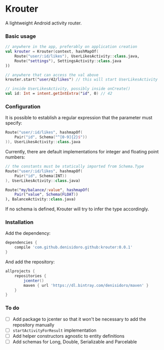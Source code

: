 # Krouter
A lightweight Android activity router.

### Basic usage

```kotlin
// anywhere in the app, preferably on application creation
val krouter = Krouter(context, hashMapOf(
    Route("user/:id/likes"), UserLikesActivity::class.java,
    Route("settings"), SettingsActivity::class.java
))

// anywhere that can access the val above
krouter.start("user/42/likes") // this will start UserLikesActivity

// inside UserLikesActivity, possibly inside onCreate()
val id: Int = intent.getIntExtra("id", 0) // 42
```

### Configuration

It is possible to establish a regular expression that the parameter must specify:
```kotlin
Route("user/:id/likes", hashmapOf(
    Pair("id", Schema("^[0-9]{2}$"))
)), UserLikesActivity::class.java
```

Currently, there are default implementations for integer and floating point numbers:
```kotlin
// the constants must be statically imported from Schema.Type
Route("user/:id/likes", hashmapOf(
    Pair("id", Schema(INT))
), UserLikesActivity::class.java)

Route("my/balance/:value", hashmapOf(
    Pair("value", Schema(FLOAT))
), BalanceActivity::class.java)
```

If no schema is defined, Krouter will try to infer the type accordingly.

### Installation

Add the dependency:
```gradle
dependencies {
    compile 'com.github.denisidoro.github:krouter:0.0.1'
}
```

And add the repository:

```groovy
allprojects {
    repositories {
        jcenter()
        maven { url 'https://dl.bintray.com/denisidoro/maven' }
    }
}
```

### To do
- [ ] Add package to jcenter so that it won't be necessary to add the repository manually
- [ ] `startActivityForResult` implementation
- [ ] Add helper constructors agnostic to entity definitions
- [ ] Add schemas for Long, Double, Serializable and Parcelable
